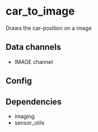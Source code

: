 # car_to_image
Draws the car-position on a image

## Data channels
- IMAGE channel

## Config

## Dependencies
 
 * imaging
 * sensor_utils

